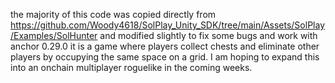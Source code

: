 the majority of this code was copied directly from https://github.com/Woody4618/SolPlay_Unity_SDK/tree/main/Assets/SolPlay/Examples/SolHunter and modified slightly to fix some bugs and work with anchor 0.29.0
it is a game where players collect chests and eliminate other players by occupying the same space on a grid. I am hoping to expand this into an onchain multiplayer roguelike in the coming weeks.
